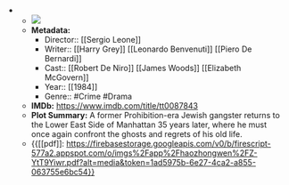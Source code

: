 - 
    - ![](https://m.media-amazon.com/images/M/MV5BMGFkNWI4MTMtNGQ0OC00MWVmLTk3MTktOGYxN2Y2YWVkZWE2XkEyXkFqcGdeQXVyNjU0OTQ0OTY@._V1_SX300.jpg)  
    - **Metadata:**
        - Director:: [[Sergio Leone]]
        - Writer:: [[Harry Grey]] [[Leonardo Benvenuti]] [[Piero De Bernardi]]
        - Cast:: [[Robert De Niro]] [[James Woods]] [[Elizabeth McGovern]]
        - Year:: [[1984]]
        - Genre:: #Crime #Drama
    - **IMDb:** https://www.imdb.com/title/tt0087843
    - **Plot Summary:** A former Prohibition-era Jewish gangster returns to the Lower East Side of Manhattan 35 years later, where he must once again confront the ghosts and regrets of his old life.
    - {{[[pdf]]: https://firebasestorage.googleapis.com/v0/b/firescript-577a2.appspot.com/o/imgs%2Fapp%2Fhaozhongwen%2FZ-YtT9Yiwr.pdf?alt=media&token=1ad5975b-6e27-4ca2-a855-063755e6bc54}}
